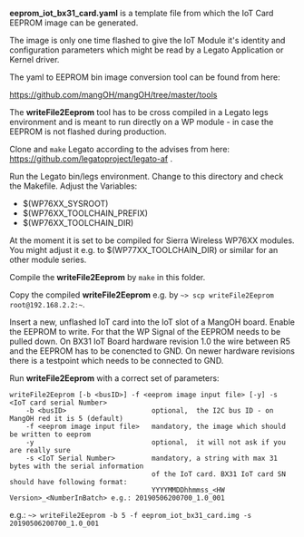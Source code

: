 **eeprom_iot_bx31_card.yaml** is a template file from which the IoT Card EEPROM image can be generated.

The image is only one time flashed to give the IoT Module it's identity and configuration parameters which might be read by a Legato Application or Kernel driver.

The yaml to EEPROM bin image conversion tool can be found from here:

https://github.com/mangOH/mangOH/tree/master/tools

The **writeFile2Eeprom** tool has to be cross compiled in a Legato legs environment and is meant to run directly on a WP module - in case the EEPROM is not flashed during production.

Clone and `make` Legato according to the advises from here: https://github.com/legatoproject/legato-af .

Run the Legato bin/legs environment. Change to this directory and check the Makefile. 
Adjust the Variables:

* $(WP76XX_SYSROOT)
* $(WP76XX_TOOLCHAIN_PREFIX)
* $(WP76XX_TOOLCHAIN_DIR)

At the moment it is set to be compiled for Sierra Wireless WP76XX modules. You might adjust it e.g. to
$(WP77XX_TOOLCHAIN_DIR) or similar for an other module series.

Compile the **writeFile2Eeprom** by `make` in this folder. 

Copy the compiled **writeFile2Eeprom** e.g. by `~> scp writeFile2Eeprom root@192.168.2.2:~`.

Insert a new, unflashed IoT card into the IoT slot of a MangOH board. 
Enable the EEPROM to write. For that the WP Signal of the EEPROM needs to be pulled down. On BX31 IoT Board hardware revision 1.0 the wire 
between R5 and the EEPROM has to be conencted to GND. On newer hardware revisions there is a testpoint which needs to be connected to GND.

Run **writeFile2Eeprom** with a correct set of parameters:

```
writeFile2Eeprom [-b <busID>] -f <eeprom image input file> [-y] -s <IoT card serial Number>
    -b <busID>                     optional,  the I2C bus ID - on MangOH red it is 5 (default)
    -f <eeprom image input file>   mandatory, the image which should be written to eeprom
    -y 	                           optional,  it will not ask if you are really sure
    -s <IoT Serial Number>         mandatory, a string with max 31 bytes with the serial information
                                   of the IoT card. BX31 IoT card SN should have following format:
                                   YYYYMMDDhhmmss_<HW Version>_<NumberInBatch> e.g.: 20190506200700_1.0_001
```

e.g.: `~> writeFile2Eeprom -b 5 -f eeprom_iot_bx31_card.img -s 20190506200700_1.0_001`

